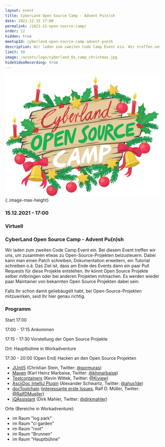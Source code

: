 ```yaml
---
layout: event
title: CyberLand Open Source Camp - Advent Pu(n)sh
date: 2021-12-15 17:00
permalink: /2021-12-open-source-camp/
order: 12
hidden: true
meetupId: cyberland-open-source-camp-advent-punsh
description: Wir laden zum zweiten Code Camp Event ein. Wir treffen uns, um zusammen etwas zu Open-Source-Projekten beizusteuern.
limit: 50
image: /assets/logo/cyberland_Os_camp_christmas.jpg
hideVideoRecording: true
---
```


![Logo](/assets/logo/cyberland_Os_camp_christmas.jpg){:.image-max-height}

### <i class="fas fa-lg fa-calendar"></i> 15.12.2021 - 17:00

### <i class="fas fa-lg fa-globe"></i> Virtuell

### <i class="fas fa-lg fa-tv"></i> CyberLand Open Source Camp - Advent Pu(n)sh

Wir laden zum zweiten Code Camp Event ein. Bei diesem Event treffen wir uns, um zusammen etwas zu Open-Source-Projekten beizusteuern. Dabei kann man einen Patch schreiben, Dokumentation erweitern, ein Tutorial schreiben o.ä.
Das Ziel ist, dass am Ende des Events dann ein paar Pull Requests für diese Projekte entstehen. Ihr könnt Open Source Projekte selber mitbringen oder bei anderen Projekten mitmachen. Es werden wieder paar Maintainer von bekannten Open Source Projekten dabei sein.

Falls Ihr schon damit geliebäugelt habt, bei Open-Source-Projekten mitzuwirken, seid Ihr hier genau richtig.

### Programm

Start 17:00

17:00 - 17:15 Ankommen

17:15 - 17:30 Vorstellung der Open Source Projekte

Ort: Hauptbühne in Workadventure

17:30 - 20:00 (Open End) Hacken an den Open Source Projekten

* [JUnit5](https://junit.org/junit5/) (Christian Stein, Twitter: [@sormuras](https://twitter.com/sormuras))
* [Maven](https://maven.apache.org/) (Karl Heinz Marbaise, Twitter: [@khmarbaise](https://twitter.com/khmarbaise)) 
* [Testcontainers](https://www.testcontainers.org/) (Kevin Wittek, Twitter: [@Kiview](https://twitter.com/Kiview)) 
* [AsciiDoc IntelliJ Plugin](https://intellij-asciidoc-plugin.ahus1.de/) (Alexander Schwartz, Twitter: [@ahus1de](https://twitter.com/ahus1de))
* [docToolchain](https://doctoolchain.org/) ([interessante erste Issues](https://github.com/docToolchain/docToolchain/issues?q=is%3Aissue+is%3Aopen+label%3AHackergarten), Ralf D. Müller, Twitter: [@RalfDMueller](https://twitter.com/RalfDMueller))
* [jQAssistant](https://jqassistant.org/) (Dirk Mahler, Twitter: [@dirkmahler](https://twitter.com/dirkmahler))

Orte (Bereiche in Workadventure):
* im Raum "log park"
* im Raum "ci garden"
* im Raum "root"
* im Raum "Brunnen"
* im Raum "Hauptbühne"
